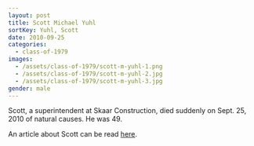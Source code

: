 ```yaml
---
layout: post
title: Scott Michael Yuhl
sortKey: Yuhl, Scott
date: 2010-09-25
categories:
  - class-of-1979
images:
  - /assets/class-of-1979/scott-m-yuhl-1.png
  - /assets/class-of-1979/scott-m-yuhl-2.jpg
  - /assets/class-of-1979/scott-m-yuhl-3.jpg
gender: male
---
```

Scott, a superintendent at Skaar Construction, died suddenly on Sept. 25, 2010 of natural causes. He was 49.

An article about Scott can be read [here](https://www.djc.com/news/co/12022199.html).
